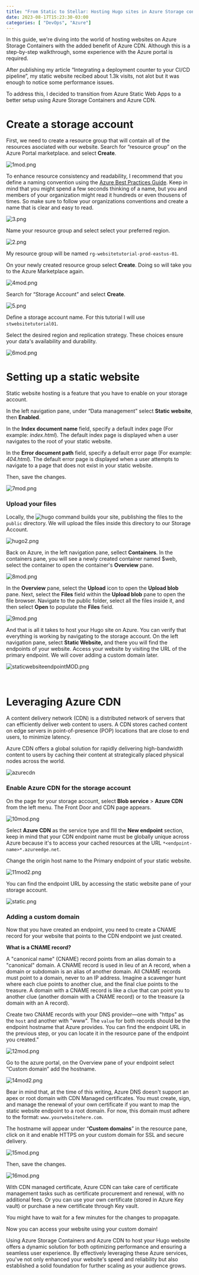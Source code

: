 ```yaml
---
title: "From Static to Stellar: Hosting Hugo sites in Azure Storage containers & Azure CDN"
date: 2023-08-17T15:23:30-03:00
categories: [ "DevOps", "Azure"]
---
```


In this guide, we're diving into the world of hosting websites on Azure Storage Containers with the added benefit of Azure CDN. Although this is a step-by-step walkthrough, some experience with the Azure portal is required.

After publishing my article “Integrating a deployment counter to your CI/CD pipeline”, my static website recibed about 1.3k visits, not alot but it was enough to notice some performance issues.

To address this, I decided to transition from Azure Static Web Apps to a better setup using Azure Storage Containers and Azure CDN.
&nbsp;
# Create a storage account

First, we need to create a resource group that will contain all of the resources asociated with our website. Search for “resource group” on the Azure Portal marketplace. and select **Create**.

![1mod.png](/hosting-hugo-sites-in-azure-storage-containers/1mod.png)

To enhance resource consistency and readability, I recommend that you define a naming convention using the [Azure Best Practices Guide](https://learn.microsoft.com/en-us/azure/cloud-adoption-framework/ready/azure-best-practices/resource-naming). Keep in mind that you might spend a few seconds thinking of a name, but you and members of your organization might read it hundreds or even thousens of times. So make sure to follow your organizations conventions and create a name that is clear and easy to read.

![3.png](/hosting-hugo-sites-in-azure-storage-containers/3.png)

Name your resource group and select select your preferred region.

![2.png](/hosting-hugo-sites-in-azure-storage-containers/2.png)

My resource group will be named `rg-websitetutorial-prod-eastus-01`.

On your newly created resource group select **Create**. Doing so will take you to the Azure Marketplace again.

![4mod.png](/hosting-hugo-sites-in-azure-storage-containers/4mod.png)

Search for “Storage Account” and select **Create**.

![5.png](/hosting-hugo-sites-in-azure-storage-containers/5.png)

Define a storage account name. For this tutorial I will use `stwebsitetutorial01`.

Select the desired region and replication strategy. These choices ensure your data's availability and durability.

![6mod.png](/hosting-hugo-sites-in-azure-storage-containers/6mod.png)
&nbsp;
# **Setting up a static website**

Static website hosting is a feature that you have to enable on your storage account.

In the left navigation pane, under “Data management” select **Static website**, then **Enabled**.

In the **Index document name** field, specify a default index page (For example: *index.html*). The default index page is displayed when a user navigates to the root of your static website.

In the **Error document path** field, specify a default error page (For example: *404.html*). The default error page is displayed when a user attempts to navigate to a page that does not exist in your static website.

Then, save the changes.

![7mod.png](/hosting-hugo-sites-in-azure-storage-containers/7mod.png)
&nbsp;
### **Upload your files**

Locally, the ![hugo](/hugo2.png) command builds your site, publishing the files to the `public` directory. We will upload the files inside this directory to our Storage Account.

![hugo2.png](/hosting-hugo-sites-in-azure-storage-containers/hugo2.png)

Back on Azure, in the left navigation pane, sellect **Containers**. In the containers pane, you will see a newly created container named $web, select the container to open the container's **Overview** pane.

![8mod.png](/hosting-hugo-sites-in-azure-storage-containers/8mod.png)

In the **Overview** pane, select the **Upload** icon to open the **Upload blob** pane. Next, select the **Files** field within the **Upload blob** pane to open the file browser. Navigate to the public folder, select all the files inside it, and then select **Open** to populate the **Files** field.

![9mod.png](/hosting-hugo-sites-in-azure-storage-containers/9mod.png)

And that is all it takes to host your Hugo site on Azure. You can verify that everything is working by navigating to the storage account. On the left navigation pane, select **Static Website,** and there you will find the endpoints of your website. Access your website by visiting the URL of the primary endpoint. We will cover adding a custom domain later.

![staticwebsiteendpointMOD.png](/hosting-hugo-sites-in-azure-storage-containers/staticwebsiteendpointMOD.png)

&nbsp;
# **Leveraging Azure CDN**

A content delivery network (CDN) is a distributed network of servers that can efficiently deliver web content to users. A CDN stores cached content on edge servers in point-of-presence (POP) locations that are close to end users, to minimize latency.

Azure CDN offers a global solution for rapidly delivering high-bandwidth content to users by caching their content at strategically placed physical nodes across the world.

![azurecdn](/hosting-hugo-sites-in-azure-storage-containers/azurecdn.png)
&nbsp;

### **Enable Azure CDN for the storage account**

On the page for your storage account, select **Blob service** > **Azure CDN** from the left menu. The Front Door and CDN page appears.

![10mod.png](/hosting-hugo-sites-in-azure-storage-containers/10mod.png)

Select **Azure CDN** as the service type and fIll the **New endpoint** section, keep in mind that your CDN endpoint name must be globally unique across Azure because it's to access your cached resources at the URL `*<endpoint-name>*.azureedge.net`.

Change the origin host name to the Primary endpoint of your static website.

![11mod2.png](/hosting-hugo-sites-in-azure-storage-containers/11mod2.png)

You can find the endpoint URL by accessing the static website pane of your storage account.

![static.png](/hosting-hugo-sites-in-azure-storage-containers/static.png)
&nbsp;
### Adding a custom domain

Now that you have created an endpoint, you need to create a CNAME record for your website that points to the CDN endpoint we just created.
&nbsp;

**What is a CNAME record?**

A "canonical name" (CNAME) record points from an alias domain to a "canonical" domain. A CNAME record is used in lieu of an A record, when a domain or subdomain is an alias of another domain. All CNAME records must point to a domain, never to an IP address. Imagine a scavenger hunt where each clue points to another clue, and the final clue points to the treasure. A domain with a CNAME record is like a clue that can point you to another clue (another domain with a CNAME record) or to the treasure (a domain with an A record).
&nbsp;

Create two CNAME records with your DNS provider—one with "https" as the `host` and another with "www". The `value` for both records should be the endpoint hostname that Azure provides. You can find the endpoint URL in the previous step, or you can locate it in the resource pane of the endpoint you created.”

![12mod.png](/hosting-hugo-sites-in-azure-storage-containers/12mod.png)

Go to the azure portal, on the Overview pane of your endpoint select “Custom domain” add the hostname.

![14mod2.png](/hosting-hugo-sites-in-azure-storage-containers/14mod2.png)

Bear in mind that, at the time of this writing, Azure DNS doesn't support an apex or root domain with CDN Managed certificates. You must create, sign, and manage the renewal of your own certificate if you want to map the static website endpoint to a root domain. For now, this domain must adhere to the format: `www.yourwebsitehere.com`.

The hostname will appear under “**Custom domains**” in the resource pane, click on it and enable HTTPS on your custom domain for SSL and secure delivery.

![15mod.png](/hosting-hugo-sites-in-azure-storage-containers/15mod.png)

Then, save the changes.

![16mod.png](/hosting-hugo-sites-in-azure-storage-containers/16mod.png)

With CDN managed certificate, Azure CDN can take care of certificate management tasks such as certificate procurement and renewal, with no additional fees. Or you can use your own certificate (stored in Azure Key vault) or purchase a new certificate through Key vault.

You might have to wait for a few minutes for the changes to propagate.

Now you can access your website using your custom domain!

Using Azure Storage Containers and Azure CDN to host your Hugo website offers a dynamic solution for both optimizing performance and ensuring a seamless user experience. By effectively leveraging these Azure services, you've not only enhanced your website's speed and reliability but also established a solid foundation for further scaling as your audience grows.

